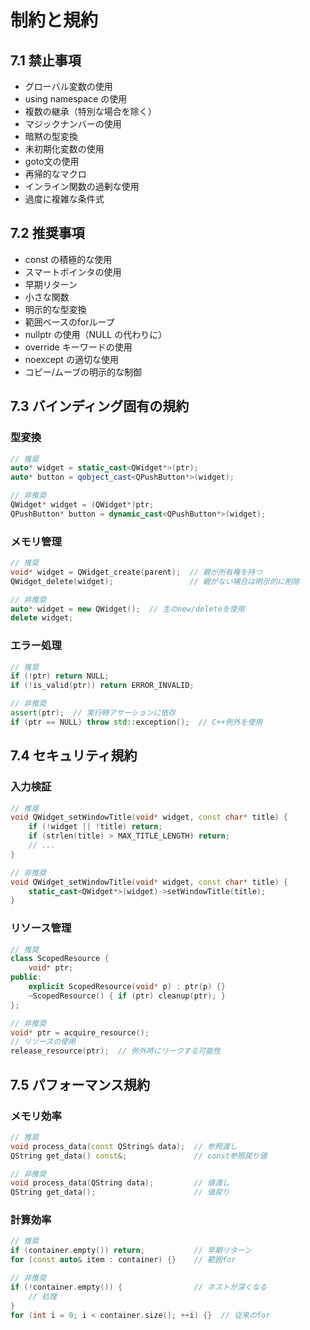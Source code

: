 # 制約と規約

## 7.1 禁止事項
- グローバル変数の使用
- using namespace の使用
- 複数の継承（特別な場合を除く）
- マジックナンバーの使用
- 暗黙の型変換
- 未初期化変数の使用
- goto文の使用
- 再帰的なマクロ
- インライン関数の過剰な使用
- 過度に複雑な条件式

## 7.2 推奨事項
- const の積極的な使用
- スマートポインタの使用
- 早期リターン
- 小さな関数
- 明示的な型変換
- 範囲ベースのforループ
- nullptr の使用（NULL の代わりに）
- override キーワードの使用
- noexcept の適切な使用
- コピー/ムーブの明示的な制御

## 7.3 バインディング固有の規約

### 型変換
```cpp
// 推奨
auto* widget = static_cast<QWidget*>(ptr);
auto* button = qobject_cast<QPushButton*>(widget);

// 非推奨
QWidget* widget = (QWidget*)ptr;
QPushButton* button = dynamic_cast<QPushButton*>(widget);
```

### メモリ管理
```cpp
// 推奨
void* widget = QWidget_create(parent);  // 親が所有権を持つ
QWidget_delete(widget);                 // 親がない場合は明示的に削除

// 非推奨
auto* widget = new QWidget();  // 生のnew/deleteを使用
delete widget;
```

### エラー処理
```cpp
// 推奨
if (!ptr) return NULL;
if (!is_valid(ptr)) return ERROR_INVALID;

// 非推奨
assert(ptr);  // 実行時アサーションに依存
if (ptr == NULL) throw std::exception();  // C++例外を使用
```

## 7.4 セキュリティ規約

### 入力検証
```cpp
// 推奨
void QWidget_setWindowTitle(void* widget, const char* title) {
    if (!widget || !title) return;
    if (strlen(title) > MAX_TITLE_LENGTH) return;
    // ...
}

// 非推奨
void QWidget_setWindowTitle(void* widget, const char* title) {
    static_cast<QWidget*>(widget)->setWindowTitle(title);
}
```

### リソース管理
```cpp
// 推奨
class ScopedResource {
    void* ptr;
public:
    explicit ScopedResource(void* p) : ptr(p) {}
    ~ScopedResource() { if (ptr) cleanup(ptr); }
};

// 非推奨
void* ptr = acquire_resource();
// リソースの使用
release_resource(ptr);  // 例外時にリークする可能性
```

## 7.5 パフォーマンス規約

### メモリ効率
```cpp
// 推奨
void process_data(const QString& data);  // 参照渡し
QString get_data() const&;               // const参照戻り値

// 非推奨
void process_data(QString data);         // 値渡し
QString get_data();                      // 値戻り
```

### 計算効率
```cpp
// 推奨
if (container.empty()) return;           // 早期リターン
for (const auto& item : container) {}    // 範囲for

// 非推奨
if (!container.empty()) {                // ネストが深くなる
    // 処理
}
for (int i = 0; i < container.size(); ++i) {}  // 従来のfor
